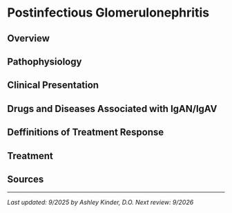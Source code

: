# **Postinfectious Glomerulonephritis**
## **Overview**
## **Pathophysiology**
## **Clinical Presentation**
## **Drugs and Diseases Associated with IgAN/IgAV**
## **Deffinitions of Treatment Response**
## **Treatment**
## **Sources**
---
*Last updated: 9/2025 by Ashley Kinder, D.O.*
*Next review: 9/2026*
